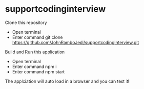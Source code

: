 # supportcodinginterview

Clone this repository
  * Open terminal 
  * Enter command git clone https://github.com/JohnRamboJedi/supportcodinginterview.git

Build and Run this application 
  * Open terminal
  * Enter command npm i
  * Enter command npm start
  
The applciation will auto load in a browser and you can test it!
